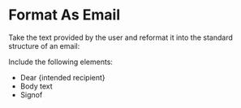 # Format As Email

Take the text provided by the user and reformat it into the standard structure of an email:

Include the following elements:

- Dear {intended recipient}
- Body text
- Signof 